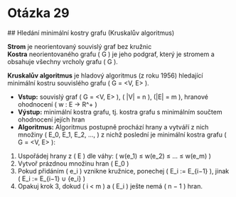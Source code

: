 # Otázka 29
## Hledání minimální kostry grafu (Kruskalův algoritmus)

**Strom** je neorientovaný souvislý graf bez kružnic<br>
**Kostra** neorientovaného grafu \( G \) je jeho podgraf, který je stromem a obsahuje všechny vrcholy grafu \( G \).

**Kruskalův algoritmus** je hladový algoritmus (z roku 1956) hledající minimální kostru souvislého grafu \( G = <V, E> \).
- **Vstup:** souvislý graf \( G = <V, E> \), \( |V| = n \), \(|E| = m \), hranové ohodnocení \( w : E → R^+ \)
- **Výstup:** minimální kostra grafu, tj. kostra grafu s minimálním součtem ohodnocení jejích hran
- **Algoritmus:** Algoritmus postupně prochází hrany a vytváří z nich množiny \( E_0, E_1, E_2, ..., \) z nichž poslední je minimální kostra grafu \( G = <V, E> \):
1. Uspořádej hrany z \( E \) dle váhy: \( w(e_1) ≤ w(e_2) ≤ ... ≤ w(e_m) \)
2. Vytvoř prázdnou množinu hran \( E_0 \)
3. Pokud přidáním \( e_i \) vznikne kružnice, ponechej \( E_i := E_{i−1} \), jinak \( E_i := E_{i−1} ∪ \{e_i\} \)
4. Opakuj krok 3, dokud \( i < m \) a \( E_i \) ješte nemá \( n − 1 \) hran.
